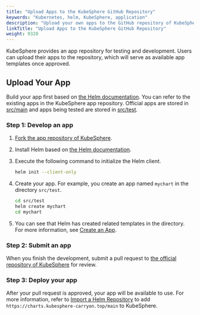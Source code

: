 ```yaml
---
title: "Upload Apps to the KubeSphere GitHub Repository"
keywords: "Kubernetes, helm, KubeSphere, application"
description: "Upload your own apps to the GitHub repository of KubeSphere."
linkTitle: "Upload Apps to the KubeSphere GitHub Repository"
weight: 9320
---
```


KubeSphere provides an app repository for testing and development. Users can upload their apps to the repository, which will serve as available app templates once approved.

## Upload Your App

Build your app first based on [the Helm documentation](https://helm.sh/docs/topics/charts/). You can refer to the existing apps in the KubeSphere app repository. Official apps are stored in [src/main](https://github.com/whenegghitsrock/helm-charts-carryon/tree/master/src/main) and apps being tested are stored in [src/test](https://github.com/whenegghitsrock/helm-charts-carryon/tree/master/src/test).

### Step 1: Develop an app

1. [Fork the app repository of KubeSphere](https://github.com/whenegghitsrock/helm-charts-carryon/fork).

2. Install Helm based on [the Helm documentation](https://helm.sh/docs/intro/install/).

3. Execute the following command to initialize the Helm client.

   ```bash
   helm init --client-only
   ```

4. Create your app. For example, you create an app named `mychart` in the directory `src/test`.

   ```bash
   cd src/test
   helm create mychart
   cd mychart
   ```

5. You can see that Helm has created related templates in the directory. For more information, see [Create an App](../../../application-store/app-developer-guide/helm-developer-guide/#create-an-app).

### Step 2: Submit an app

When you finish the development, submit a pull request to [the official repository of KubeSphere](https://github.com/whenegghitsrock/helm-charts-carryon) for review.

### Step 3: Deploy your app

After your pull request is approved, your app will be available to use. For more information, refer to [Import a Helm Repository](../import-helm-repository/) to add `https://charts.kubesphere-carryon.top/main` to KubeSphere.

